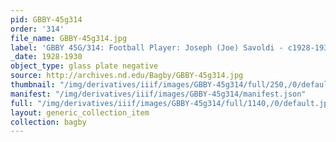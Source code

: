 ```yaml
---
pid: GBBY-45g314
order: '314'
file_name: GBBY-45g314.jpg
label: 'GBBY 45G/314: Football Player: Joseph (Joe) Savoldi - c1928-1930'
_date: 1928-1930
object_type: glass plate negative
source: http://archives.nd.edu/Bagby/GBBY-45g314.jpg
thumbnail: "/img/derivatives/iiif/images/GBBY-45g314/full/250,/0/default.jpg"
manifest: "/img/derivatives/iiif/images/GBBY-45g314/manifest.json"
full: "/img/derivatives/iiif/images/GBBY-45g314/full/1140,/0/default.jpg"
layout: generic_collection_item
collection: bagby
---
```

